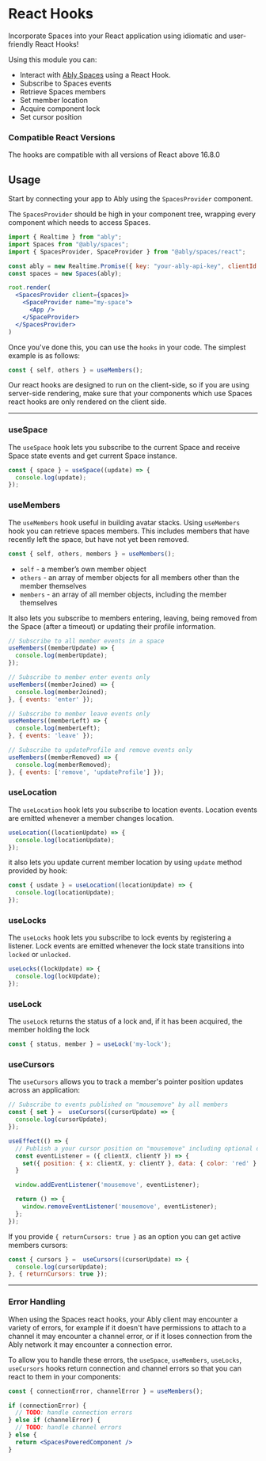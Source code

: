 # React Hooks

Incorporate Spaces into your React application using idiomatic and user-friendly React Hooks!

Using this module you can:

- Interact with [Ably Spaces](https://ably.com/docs/spaces) using a React Hook.
- Subscribe to Spaces events
- Retrieve Spaces members
- Set member location
- Acquire component lock
- Set cursor position

### Compatible React Versions

The hooks are compatible with all versions of React above 16.8.0

## Usage

Start by connecting your app to Ably using the `SpacesProvider` component.

The `SpacesProvider` should be high in your component tree, wrapping every component which needs to access Spaces.

```jsx
import { Realtime } from "ably";
import Spaces from "@ably/spaces";
import { SpacesProvider, SpaceProvider } from "@ably/spaces/react";

const ably = new Realtime.Promise({ key: "your-ably-api-key", clientId: 'me' });
const spaces = new Spaces(ably);

root.render(
  <SpacesProvider client={spaces}>
    <SpaceProvider name="my-space">
      <App />
    </SpaceProvider>
  </SpacesProvider>
)
```

Once you've done this, you can use the `hooks` in your code. The simplest example is as follows:

```javascript
const { self, others } = useMembers();
```

Our react hooks are designed to run on the client-side, so if you are using server-side rendering, make sure that your components which use Spaces react hooks are only rendered on the client side.

---

### useSpace

The `useSpace` hook lets you subscribe to the current Space and receive Space state events and get current Space instance.

```javascript
const { space } = useSpace((update) => {
  console.log(update);
});
```

### useMembers

The `useMembers` hook useful in building avatar stacks. Using `useMembers` hook you can retrieve spaces members.
This includes members that have recently left the space, but have not yet been removed.

```javascript
const { self, others, members } = useMembers();
```

* `self` - a member’s own member object
* `others` - an array of member objects for all members other than the member themselves
* `members` - an array of all member objects, including the member themselves

It also lets you subscribe to members entering, leaving, being
removed from the Space (after a timeout) or updating their profile information.

```javascript
// Subscribe to all member events in a space
useMembers((memberUpdate) => {
  console.log(memberUpdate);
});

// Subscribe to member enter events only
useMembers((memberJoined) => {
  console.log(memberJoined);
}, { events: 'enter' });

// Subscribe to member leave events only
useMembers((memberLeft) => {
  console.log(memberLeft);
}, { events: 'leave' });

// Subscribe to updateProfile and remove events only
useMembers((memberRemoved) => {
  console.log(memberRemoved);
}, { events: ['remove', 'updateProfile'] });
```

### useLocation

The `useLocation` hook lets you subscribe to location events.
Location events are emitted whenever a member changes location.

```javascript
useLocation((locationUpdate) => {
  console.log(locationUpdate);
});
```

it also lets you update current member location by using `update` method provided by hook:

```javascript
const { usdate } = useLocation((locationUpdate) => {
  console.log(locationUpdate);
});
```

### useLocks

The `useLocks` hook lets you subscribe to lock events by registering a listener.
Lock events are emitted whenever the lock state transitions into `locked` or `unlocked`.

```javascript
useLocks((lockUpdate) => {
  console.log(lockUpdate);
});
```

### useLock

The `useLock` returns the status of a lock and, if it has been acquired, the member holding the lock

```javascript
const { status, member } = useLock('my-lock');
```

### useCursors

The `useCursors` allows you to track a member's pointer position updates across an application:

```javascript
// Subscribe to events published on "mousemove" by all members
const { set } =  useCursors((cursorUpdate) => {
  console.log(cursorUpdate);
});

useEffect(() => {
  // Publish a your cursor position on "mousemove" including optional data
  const eventListener = ({ clientX, clientY }) => {
    set({ position: { x: clientX, y: clientY }, data: { color: 'red' } });
  }

  window.addEventListener('mousemove', eventListener);

  return () => {
    window.removeEventListener('mousemove', eventListener);
  };
});
```

If you provide `{ returnCursors: true }` as an option you can get active members cursors:

```javascript
const { cursors } =  useCursors((cursorUpdate) => {
  console.log(cursorUpdate);
}, { returnCursors: true });
```

---

### Error Handling

When using the Spaces react hooks, your Ably client may encounter a variety of errors, for example if it doesn't have permissions to attach to a channel it may encounter a channel error, or if it loses connection from the Ably network it may encounter a connection error.

To allow you to handle these errors, the `useSpace`, `useMembers`, `useLocks`, `useCursors` hooks return connection and channel errors so that you can react to them in your components:

```jsx
const { connectionError, channelError } = useMembers();

if (connectionError) {
  // TODO: handle connection errors
} else if (channelError) {
  // TODO: handle channel errors
} else {
  return <SpacesPoweredComponent />
}
```
